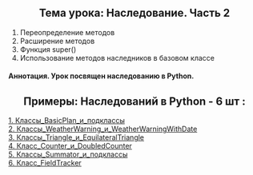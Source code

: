 <h2 style="text-align:center">Тема урока: Наследование. Часть 2</h2>

1. Переопределение методов
2. Расширение методов
3. Функция super()
4. Использование методов наследников в базовом классе
#### Аннотация. Урок посвящен наследованию в Python.
<h2 style="text-align:center"> Примеры: Наследований в Python - 6 шт :</h2>

<div>
<a href="https://github.com/kolesnikovvitaliy/pokolenie_python_oop/tree/main/7_Наследование_и_полиморфизм/7_2_Наследование_Часть_2/7_2_16_Классы_BasicPlan_и_подклассы">1. Классы_BasicPlan_и_подклассы</a>  &nbsp; 
</div>
<div>
<a href="https://github.com/kolesnikovvitaliy/pokolenie_python_oop/tree/main/7_Наследование_и_полиморфизм/7_2_Наследование_Часть_2/7_2_17_Классы_WeatherWarning_и_WeatherWarningWithDate">2. Классы_WeatherWarning_и_WeatherWarningWithDate</a>  &nbsp; 
</div>
<div>
<a href="https://github.com/kolesnikovvitaliy/pokolenie_python_oop/tree/main/7_Наследование_и_полиморфизм/7_2_Наследование_Часть_2/7_2_18_Классы_Triangle_и_EquilateralTriangle">3. Классы_Triangle_и_EquilateralTriangle</a>  &nbsp; 
</div>
<div>
<a href="https://github.com/kolesnikovvitaliy/pokolenie_python_oop/tree/main/7_Наследование_и_полиморфизм/7_2_Наследование_Часть_2/7_2_19_Класс_Counter_и_DoubledCounter">4. Класс_Counter_и_DoubledCounter</a>  &nbsp; 
</div>
<div>
<a href="https://github.com/kolesnikovvitaliy/pokolenie_python_oop/tree/main/7_Наследование_и_полиморфизм/7_2_Наследование_Часть_2/7_2_20_Классы_Summator_и_подклассы">5. Классы_Summator_и_подклассы</a>  &nbsp; 
</div>
<div>
<a href="https://github.com/kolesnikovvitaliy/pokolenie_python_oop/tree/main/7_Наследование_и_полиморфизм/7_2_Наследование_Часть_2/7_2_21_Класс_FieldTracker">6. Класс_FieldTracker</a>  &nbsp; 
</div>